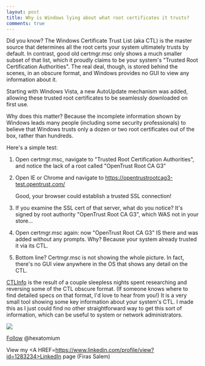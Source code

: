 ```yaml
---
layout: post
title: Why is Windows lying about what root certificates it trusts?
comments: true
---
```


Did you know? The Windows Certificate Trust List (aka CTL) is the master source that determines all the root certs your system ultimately trusts by default. In contrast, good old certmgr.msc only shows a much smaller subset of that list, which it proudly claims to be your system's "Trusted Root Certification Authorities". The real deal, though, is stored behind the scenes, in an obscure format, and Windows provides no GUI to view any information about it.

Starting with Windows Vista, a new AutoUpdate mechanism was added, allowing these trusted root certificates to be seamlessly downloaded on first use. 

Why does this matter? Because the incomplete information shown by Windows leads many people (including some security professionals) to believe that Windows trusts only a dozen or two root certificates out of the box, rather than hundreds. 

Here's a simple test:

 1. Open certmgr.msc, navigate to "Trusted Root Certification Authorities",  
    and notice the lack of a root called "OpenTrust Root CA G3" 
     
 2. Open IE or Chrome and navigate to https://opentrustrootcag3-test.opentrust.com/ 

    Good, your browser could establish a trusted SSL connection!

 3. If you examine the SSL cert of that server, what do you notice?
    It's signed by root authority "OpenTrust Root CA G3", which WAS not in your store... 

 4. Open certmgr.msc again: now "OpenTrust Root CA G3" IS there and was added without any prompts. 
    Why? Because your system already trusted it via its CTL. 

 5. Bottom line? Certmgr.msc is not showing the whole picture. 
    In fact, there's no GUI view anywhere in the OS that shows any detail on the CTL. 
  


<A href=http://trax.x10.mx/apps.html>CTLInfo</A> is the result of a couple sleepless nights spent researching and reversing  some of the CTL obscure format. (If someone knows where to find detailed specs on that format, I'd love to hear from you!) 
It is a very small tool showing some key information about your system's CTL. I made this as I just could find no other straightforward way to get this sort of information, which can be useful to system or network administrators.

<img style="max-width: auto;" src=http://i.imgur.com/Ur2mBOT.png>

<!-- <a href="http://twitter.com/share" class="twitter-share-button" 
data-url="http://hexatomium.github.io/2015/06/26/ms-very-quietly-adds-18-new-trusted-root-certs/" data-text="MS quietly pushes 17 root certificates"  data-count="horizontal">Tweet</a>
<script type="text/javascript" src="http://platform.twitter.com/widgets.js"></script>  -->

<A href=https://twitter.com/hexatomium>Follow</A> @hexatomium

View my <A HREF=https://www.linkedin.com/profile/view?id=1283234>LinkedIn</A> page (Firas Salem)
